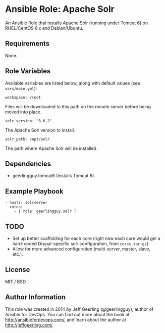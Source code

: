 # Ansible Role: Apache Solr

An Ansible Role that installs Apache Solr (running under Tomcat 6) on RHEL/CentOS 6.x and Debian/Ubuntu.

## Requirements

None.

## Role Variables

Available variables are listed below, along with default values (see `vars/main.yml`):

    workspace: /root

Files will be downloaded to this path on the remote server before being moved into place.

    solr_version: "3.6.2"

The Apache Solr version to install.

    solr_path: /opt/solr

The path where Apache Solr will be installed.

## Dependencies

  - geerlingguy.tomcat6 (Installs Tomcat 6).

## Example Playbook

    - hosts: solrserver
      roles:
        - { role: geerlingguy.solr }

## TODO

  - Set up better scaffolding for each core (right now each core would get a hard-coded Drupal-specific solr configuration, from `cores.tar.gz`).
  - Allow for more advanced configuration (multi-server, master, slave, etc.).

## License

MIT / BSD

## Author Information

This role was created in 2014 by Jeff Geerling (@geerlingguy), author of Ansible for DevOps. You can find out more about the book at http://ansiblefordevops.com/, and learn about the author at http://jeffgeerling.com/.
